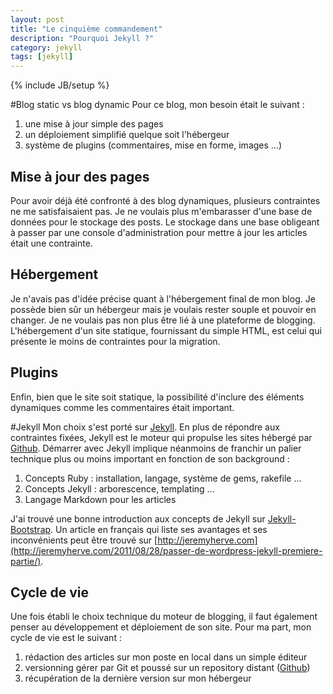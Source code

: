 ```yaml
---
layout: post
title: "Le cinquième commandement"
description: "Pourquoi Jekyll ?"
category: jekyll 
tags: [jekyll]
---
```

{% include JB/setup %}

#Blog static vs blog dynamic
Pour ce blog, mon besoin était le suivant : 
1. une mise à jour simple des pages
2. un déploiement simplifié quelque soit l'hébergeur
3. système de plugins (commentaires, mise en forme, images ...)


## Mise à jour des pages
Pour avoir déjà été confronté à des blog dynamiques, plusieurs contraintes ne me satisfaisaient pas. 
Je ne voulais plus m'embarasser d'une base de données pour le stockage des posts. 
Le stockage dans une base obligeant à passer par une console d'administration pour mettre à jour les articles était une contrainte.

## Hébergement
Je n'avais pas d'idée précise quant à l'hébergement final de mon blog.
Je possède bien sûr un hébergeur mais je voulais rester souple et pouvoir en changer. Je ne voulais pas non plus être lié à une plateforme de blogging.
L'hébergement d'un site statique, fournissant du simple HTML, est celui qui présente le moins de contraintes pour la migration.

## Plugins
Enfin, bien que le site soit statique, la possibilité d'inclure des éléments dynamiques comme les commentaires était important.

#Jekyll
Mon choix s'est porté sur [Jekyll](http://jekyllrb.com/).
En plus de répondre aux contraintes fixées, Jekyll est le moteur qui propulse les sites hébergé par [Github](https://help.github.com/articles/using-jekyll-with-pages).
Démarrer avec Jekyll implique néanmoins de franchir un palier technique plus ou moins important en fonction de son background :
1. Concepts Ruby : installation, langage, système de gems, rakefile ...
2. Concepts Jekyll : arborescence, templating ...
3. Langage Markdown pour les articles

J'ai trouvé une bonne introduction aux concepts de Jekyll sur [Jekyll-Bootstrap](http://jekyllbootstrap.com/lessons/jekyll-introduction.html). Un article en français qui liste ses avantages et ses inconvénients peut être trouvé sur [http://jeremyherve.com](http://jeremyherve.com/2011/08/28/passer-de-wordpress-jekyll-premiere-partie/).

## Cycle de vie
Une fois établi le choix technique du moteur de blogging, il faut également penser au développement et déploiement de son site.
Pour ma part, mon cycle de vie est le suivant : 
1. rédaction des articles sur mon poste en local dans un simple éditeur
2. versionning gérer par Git et poussé sur un repository distant ([Github](https://github.com/Twixer/site-twixer))
3. récupération de la dernière version sur mon hébergeur
